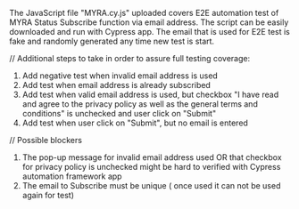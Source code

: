 The JavaScript file "MYRA.cy.js" uploaded covers E2E automation test of MYRA Status Subscribe function via email address.
The script can be easily downloaded and run with Cypress app.
The email that is used for E2E test is fake and randomly generated any time new test is start.

// Additional steps to take in order to assure full testing coverage:

1. Add negative test when invalid email address is used
2. Add test when email address is already subscribed
3. Add test when valid email address is used, but checkbox "I have read and agree to the privacy policy as well as the general terms and conditions" is unchecked and user click on "Submit"
4. Add test when user click on "Submit", but no email is entered

// Possible blockers
1. The pop-up message for invalid email address used OR that checkbox for privacy policy is unchecked might be hard to verified with Cypress automation framework app
2. The email to Subscribe must be unique ( once used it can not be used again for test)
